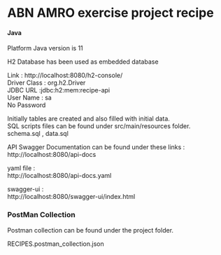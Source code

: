 # ABN AMRO exercise project recipe

<h4>Java </h4>
Platform Java version is 11<br>

H2 Database has been used as embedded database

Link : http://localhost:8080/h2-console/ <br>
Driver Class : org.h2.Driver <br>
JDBC URL :jdbc:h2:mem:recipe-api <br>
User Name : sa <br>
No Password

Initially tables are created and also filled with initial data. <br>
SQL scripts files can be found under src/main/resources folder. <br>
schema.sql , data.sql

API Swagger Documentation can be found under these links : <br>
http://localhost:8080/api-docs

yaml file : <br>
http://localhost:8080/api-docs.yaml

swagger-ui : <br>
http://localhost:8080/swagger-ui/index.html

<h3>PostMan Collection</h3>

Postman collection can be found under the project folder.

RECIPES.postman_collection.json